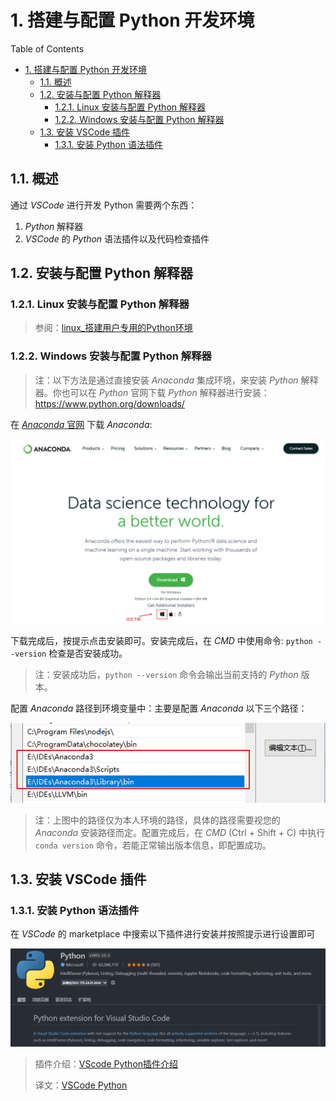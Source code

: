 # 1. 搭建与配置 Python 开发环境

Table of Contents

- [1. 搭建与配置 Python 开发环境](#1-搭建与配置-python-开发环境)
  - [1.1. 概述](#11-概述)
  - [1.2. 安装与配置 Python 解释器](#12-安装与配置-python-解释器)
    - [1.2.1. Linux 安装与配置 Python 解释器](#121-linux-安装与配置-python-解释器)
    - [1.2.2. Windows 安装与配置 Python 解释器](#122-windows-安装与配置-python-解释器)
  - [1.3. 安装 VSCode 插件](#13-安装-vscode-插件)
    - [1.3.1. 安装 Python 语法插件](#131-安装-python-语法插件)

## 1.1. 概述

通过 *VSCode* 进行开发 Python 需要两个东西：

1. *Python* 解释器
2. *VSCode* 的 *Python* 语法插件以及代码检查插件

## 1.2. 安装与配置 Python 解释器

### 1.2.1. Linux 安装与配置 Python 解释器

> 参阅：[linux_搭建用户专用的Python环境](https://github.com/Aphroidte/it_learn/blob/main/doc/languaue/python/config/linux_%E5%88%9B%E5%BB%BApython%E8%99%9A%E6%8B%9F%E7%8E%AF%E5%A2%83.md)

### 1.2.2. Windows 安装与配置 Python 解释器

> 注：以下方法是通过直接安装 *Anaconda* 集成环境，来安装 *Python* 解释器。你也可以在 *Python* 官网下载 *Python* 解释器进行安装：<https://www.python.org/downloads/>

在 [*Anaconda* 官网](https://www.anaconda.com/) 下载 *Anaconda*:

![PNG-win_下载Anaconda](../../../pic/docs/dev_env/搭建与配置Python开发环境/win-下载anaconda.png)

下载完成后，按提示点击安装即可。安装完成后，在 *CMD* 中使用命令: `python --version` 检查是否安装成功。

> 注：安装成功后，`python --version` 命令会输出当前支持的 *Python* 版本。

配置 *Anaconda* 路径到环境变量中：主要是配置 *Anaconda* 以下三个路径：

![PNG-win_配置anaonda的路径到环境变量中](../../../pic/docs/dev_env/搭建与配置Python开发环境/win-配置anaconda的路径到环境变量中.png)

> 注：上图中的路径仅为本人环境的路径，具体的路径需要视您的 *Anaconda* 安装路径而定。配置完成后，在 *CMD* (Ctrl + Shift + C) 中执行 `conda version` 命令，若能正常输出版本信息，即配置成功。

## 1.3. 安装 VSCode 插件

### 1.3.1. 安装 Python 语法插件

在 *VSCode* 的 marketplace 中搜索以下插件进行安装并按照提示进行设置即可

![PNG-安装Python语法插件](../../../pic/docs/dev_env/搭建与配置Python开发环境/vscode-下载python语法插件.png)

> 插件介绍：[VScode Python插件介绍](https://marketplace.visualstudio.com/items?itemName=ms-python.python)
>
> 译文：[VSCode Python](../extensions/python.md)
